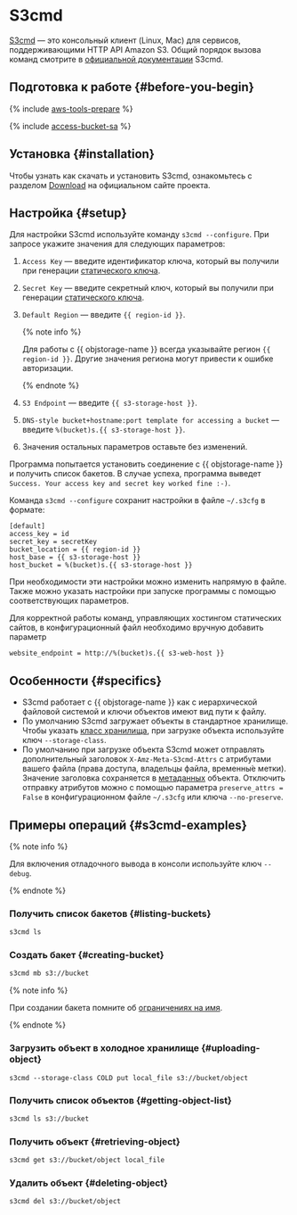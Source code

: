 # S3cmd

[S3cmd](https://s3tools.org/s3cmd) — это консольный клиент (Linux, Mac) для сервисов, поддерживающими HTTP API Amazon S3. Общий порядок вызова команд смотрите в [официальной документации](https://s3tools.org/usage) S3cmd.

## Подготовка к работе {#before-you-begin}

{% include [aws-tools-prepare](../../_includes/aws-tools/aws-tools-prepare.md) %}

{% include [access-bucket-sa](../../_includes/storage/access-bucket-sa.md) %}

## Установка {#installation}

Чтобы узнать как скачать и установить S3cmd, ознакомьтесь с разделом [Download](https://s3tools.org/download) на официальном сайте проекта.

## Настройка {#setup}

Для настройки S3cmd используйте команду `s3cmd --configure`. При запросе укажите значения для следующих параметров:

1. `Access Key` — введите идентификатор ключа, который вы получили при генерации [статического ключа](../../iam/concepts/authorization/access-key.md).
1. `Secret Key` — введите секретный ключ, который вы получили при генерации [статического ключа](../../iam/concepts/authorization/access-key.md).
1. `Default Region` — введите `{{ region-id }}`.

   {% note info %}

   Для работы с {{ objstorage-name }} всегда указывайте регион `{{ region-id }}`. Другие значения региона могут привести к ошибке авторизации.

   {% endnote %}
1. `S3 Endpoint` — введите `{{ s3-storage-host }}`.
1. `DNS-style bucket+hostname:port template for accessing a bucket` — введите `%(bucket)s.{{ s3-storage-host }}`.
1. Значения остальных параметров оставьте без изменений.

Программа попытается установить соединение с {{ objstorage-name }} и получить список бакетов. В случае успеха, программа выведет `Success. Your access key and secret key worked fine :-)`.

Команда `s3cmd --configure` сохранит настройки в файле `~/.s3cfg` в формате:

```
[default]
access_key = id
secret_key = secretKey
bucket_location = {{ region-id }}
host_base = {{ s3-storage-host }}
host_bucket = %(bucket)s.{{ s3-storage-host }}
```

При необходимости эти настройки можно изменить напрямую в файле. Также можно указать настройки при запуске программы с помощью соответствующих параметров.

Для корректной работы команд, управляющих хостингом статических сайтов, в конфигурационный файл необходимо вручную добавить параметр

```
website_endpoint = http://%(bucket)s.{{ s3-web-host }}
```

## Особенности {#specifics}

- S3cmd работает с {{ objstorage-name }} как с иерархической файловой системой и ключи объектов имеют вид пути к файлу.
- По умолчанию S3cmd загружает объекты в стандартное хранилище. Чтобы указать [класс хранилища](../concepts/storage-class.md), при загрузке объекта используйте ключ `--storage-class`.
- По умолчанию при загрузке объекта S3cmd может отправлять дополнительный заголовок `X-Amz-Meta-S3cmd-Attrs` с атрибутами вашего файла (права доступа, владельцы файла, временны́е метки). Значение заголовка сохраняется в [метаданных](../concepts/object.md#metadata) объекта. Отключить отправку атрибутов можно с помощью параметра `preserve_attrs = False` в конфигурационном файле `~/.s3cfg` или ключа `--no-preserve`.

## Примеры операций {#s3cmd-examples}

{% note info %}

Для включения отладочного вывода в консоли используйте ключ `--debug`.

{% endnote %}

### Получить список бакетов {#listing-buckets}

```bash
s3cmd ls
```

### Создать бакет {#creating-bucket}

```bash
s3cmd mb s3://bucket
```

{% note info %}

При создании бакета помните об [ограничениях на имя](../concepts/bucket.md#naming).

{% endnote %}

### Загрузить объект в холодное хранилище {#uploading-object}

```
s3cmd --storage-class COLD put local_file s3://bucket/object
```

### Получить список объектов {#getting-object-list}

```bash
s3cmd ls s3://bucket
```

### Получить объект {#retrieving-object}

```bash
s3cmd get s3://bucket/object local_file
```

### Удалить объект {#deleting-object}

```bash
s3cmd del s3://bucket/object
```
